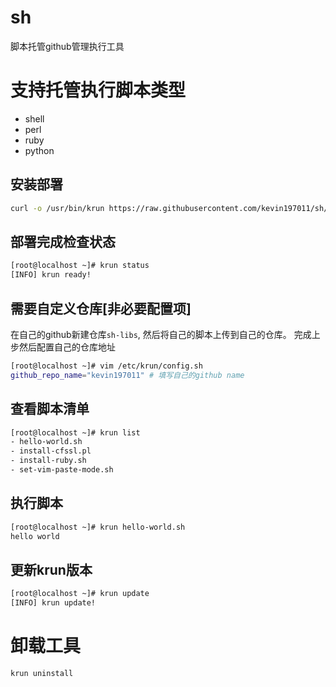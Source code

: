 # sh
脚本托管github管理执行工具


# 支持托管执行脚本类型
- shell
- perl
- ruby
- python

## 安装部署
```bash
curl -o /usr/bin/krun https://raw.githubusercontent.com/kevin197011/sh/main/krun && chmod +x /usr/bin/krun
```
## 部署完成检查状态
```bash
[root@localhost ~]# krun status
[INFO] krun ready!
```
## 需要自定义仓库[非必要配置项]
在自己的github新建仓库`sh-libs`, 然后将自己的脚本上传到自己的仓库。
完成上步然后配置自己的仓库地址
```bash
[root@localhost ~]# vim /etc/krun/config.sh
github_repo_name="kevin197011" # 填写自己的github name
```
## 查看脚本清单
```bash
[root@localhost ~]# krun list
- hello-world.sh
- install-cfssl.pl
- install-ruby.sh
- set-vim-paste-mode.sh
```

## 执行脚本
```bash
[root@localhost ~]# krun hello-world.sh
hello world
```

## 更新krun版本
```bash
[root@localhost ~]# krun update
[INFO] krun update!
```

# 卸载工具
```bash
krun uninstall
```